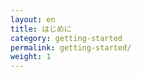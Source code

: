 ```yaml
---
layout: en
title: はじめに
category: getting-started
permalink: getting-started/
weight: 1
---
```


<script type="text/javascript">
window.location.href = '{{ site.baseurl }}{{ page.url }}overview/';
</script>